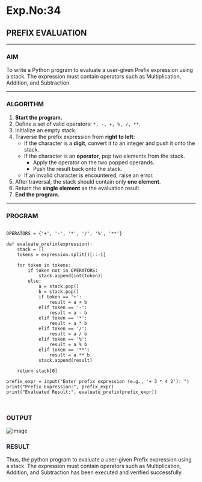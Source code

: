 # Exp.No:34  
## PREFIX EVALUATION

---

### AIM  
To write a Python program to evaluate a user-given Prefix expression using a stack. The expression must contain operators such as Multiplication, Addition, and Subtraction.

---

### ALGORITHM

1. **Start the program.**
2. Define a set of valid operators: `*, -, +, %, /, **`.
3. Initialize an empty stack.
4. Traverse the prefix expression from **right to left**:
   - If the character is a **digit**, convert it to an integer and push it onto the stack.
   - If the character is an **operator**, pop two elements from the stack.
     - Apply the operator on the two popped operands.
     - Push the result back onto the stack.
   - If an invalid character is encountered, raise an error.
5. After traversal, the stack should contain only **one element**.
6. Return the **single element** as the evaluation result.
7. **End the program.**

---

### PROGRAM

```

OPERATORS = {'+', '-', '*', '/', '%', '**'}

def evaluate_prefix(expression):
    stack = []
    tokens = expression.split()[::-1]

    for token in tokens:
        if token not in OPERATORS:
            stack.append(int(token))
        else:
            a = stack.pop()
            b = stack.pop()
            if token == '+':
                result = a + b
            elif token == '-':
                result = a - b
            elif token == '*':
                result = a * b
            elif token == '/':
                result = a / b
            elif token == '%':
                result = a % b
            elif token == '**':
                result = a ** b
            stack.append(result)
    
    return stack[0]

prefix_expr = input("Enter prefix expression (e.g., '+ 3 * 4 2'): ")
print("Prefix Expression:", prefix_expr)
print("Evaluated Result:", evaluate_prefix(prefix_expr))



```


### OUTPUT

![image](https://github.com/user-attachments/assets/5dcaf09d-77e5-4dee-8afe-91c070130593)


### RESULT
Thus, the python program to evaluate a user-given Prefix expression using a stack. The expression must contain operators such as Multiplication, Addition, and Subtraction has been executed and verified successfully.


